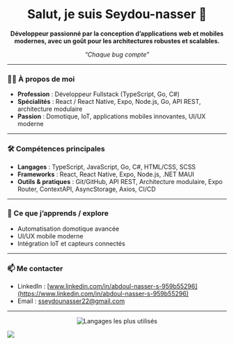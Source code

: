 <!-- Profil GitHub de Seydou-nasser -->

<h1 align="center">Salut, je suis Seydou-nasser 👋</h1>

<p align="center">
  <b>Développeur passionné par la conception d’applications web et mobiles modernes, avec un goût pour les architectures robustes et scalables.</b>
</p>

<p align="center"><i>“Chaque bug compte”</i></p>

---

### 👨‍💻 À propos de moi

- **Profession** : Développeur Fullstack (TypeScript, Go, C#)
- **Spécialités** : React / React Native, Expo, Node.js, Go, API REST, architecture modulaire
- **Passion** : Domotique, IoT, applications mobiles innovantes, UI/UX moderne

---

### 🛠️ Compétences principales

- **Langages** : TypeScript, JavaScript, Go, C#, HTML/CSS, SCSS
- **Frameworks** : React, React Native, Expo, Node.js, .NET MAUI
- **Outils & pratiques** : Git/GitHub, API REST, Architecture modulaire, Expo Router, ContextAPI, AsyncStorage, Axios, CI/CD

---

### 🌱 Ce que j’apprends / explore

- Automatisation domotique avancée
- UI/UX mobile moderne
- Intégration IoT et capteurs connectés

---

### 📫 Me contacter

- LinkedIn : [www.linkedin.com/in/abdoul-nasser-s-959b55296](https://www.linkedin.com/in/abdoul-nasser-s-959b55296)
- Email : sseydounasser22@gmail.com
<!-- - Portfolio : [Lien vers votre site si existant] -->

---

<p align="center">
  <img src="https://github-readme-stats.vercel.app/api/top-langs/?username=Seydou-nasser&layout=compact&hide=html" alt="Langages les plus utilisés" />
</p>

<picture>
  <source
    srcset="https://github-readme-stats.vercel.app/api?username=Seydou-nasser&show_icons=true&theme=dark"
    media="(prefers-color-scheme: dark)"
  />
  <source
    srcset="https://github-readme-stats.vercel.app/api?username=Seydou-nasser&show_icons=true"
    media="(prefers-color-scheme: light), (prefers-color-scheme: no-preference)"
  />
  <img src="https://github-readme-stats.vercel.app/api?username=Seydou-nasser&show_icons=true" />
</picture>
<!-- N’oublie pas de compléter avec d’autres liens ou une bio personnalisée si besoin ! -->
